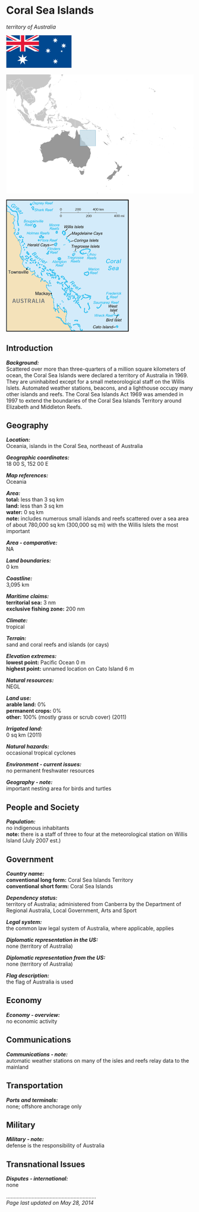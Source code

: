 # Coral Sea Islands

_territory of Australia_

![Flag of Coral Sea Islands](../flags.png/cr.png)

![Location of Coral Sea Islands](../locator-orig.png/cr.png)

![Map of Coral Sea Islands](../maps-orig.png/cr.png)


## Introduction

**_Background:_**   
Scattered over more than three-quarters of a million square kilometers of ocean, the Coral Sea Islands were declared a territory of Australia in 1969. They are uninhabited except for a small meteorological staff on the Willis Islets. Automated weather stations, beacons, and a lighthouse occupy many other islands and reefs. The Coral Sea Islands Act 1969 was amended in 1997 to extend the boundaries of the Coral Sea Islands Territory around Elizabeth and Middleton Reefs.


## Geography

**_Location:_**   
Oceania, islands in the Coral Sea, northeast of Australia

**_Geographic coordinates:_**   
18 00 S, 152 00 E

**_Map references:_**   
Oceania

**_Area:_**   
**total:** less than 3 sq km   
**land:** less than 3 sq km   
**water:** 0 sq km   
**note:** includes numerous small islands and reefs scattered over a sea area of about 780,000 sq km (300,000 sq mi) with the Willis Islets the most important

**_Area - comparative:_**   
NA

**_Land boundaries:_**   
0 km

**_Coastline:_**   
3,095 km

**_Maritime claims:_**   
**territorial sea:** 3 nm   
**exclusive fishing zone:** 200 nm

**_Climate:_**   
tropical

**_Terrain:_**   
sand and coral reefs and islands (or cays)

**_Elevation extremes:_**   
**lowest point:** Pacific Ocean 0 m   
**highest point:** unnamed location on Cato Island 6 m

**_Natural resources:_**   
NEGL

**_Land use:_**   
**arable land:** 0%   
**permanent crops:** 0%   
**other:** 100% (mostly grass or scrub cover) (2011)

**_Irrigated land:_**   
0 sq km (2011)

**_Natural hazards:_**   
occasional tropical cyclones

**_Environment - current issues:_**   
no permanent freshwater resources

**_Geography - note:_**   
important nesting area for birds and turtles


## People and Society

**_Population:_**   
no indigenous inhabitants   
**note:** there is a staff of three to four at the meteorological station on Willis Island (July 2007 est.)


## Government

**_Country name:_**   
**conventional long form:** Coral Sea Islands Territory   
**conventional short form:** Coral Sea Islands

**_Dependency status:_**   
territory of Australia; administered from Canberra by the Department of Regional Australia, Local Government, Arts and Sport

**_Legal system:_**   
the common law legal system of Australia, where applicable, applies

**_Diplomatic representation in the US:_**   
none (territory of Australia)

**_Diplomatic representation from the US:_**   
none (territory of Australia)

**_Flag description:_**   
the flag of Australia is used


## Economy

**_Economy - overview:_**   
no economic activity


## Communications

**_Communications - note:_**   
automatic weather stations on many of the isles and reefs relay data to the mainland


## Transportation

**_Ports and terminals:_**   
none; offshore anchorage only


## Military

**_Military - note:_**   
defense is the responsibility of Australia


## Transnational Issues

**_Disputes - international:_**   
none


............................................................   
_Page last updated on May 28, 2014_
